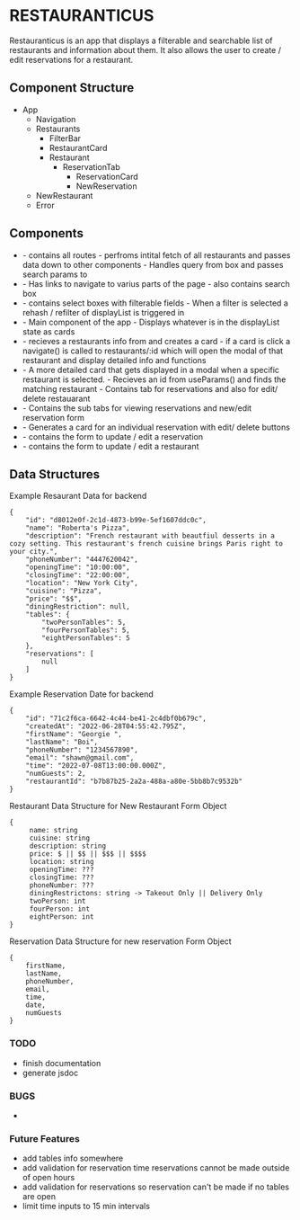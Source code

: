 # RESTAURANTICUS
Restauranticus is an app that displays a filterable and searchable list of restaurants and information about them.  It also allows the user to create / edit reservations for a restaurant.

## Component Structure
- App
    - Navigation
    - Restaurants
        - FilterBar
        - RestaurantCard
        - Restaurant
            - ReservationTab
                - ReservationCard
                - NewReservation
    - NewRestaurant
    - Error

## Components
- <App />
    - contains all routes
    - perfroms intital fetch of all restaurants and passes data down to other components
    - Handles query from box and passes search params to <Restaurants />
- <Navigation />
    - Has links to navigate to varius parts of the page
    - also contains search box
- <FilterBar />
    - contains select boxes with filterable fields
    - When a filter is selected a rehash / refilter of displayList is triggered in <Restaurants />
- <Restaurants />
    - Main component of the app
    - Displays whatever is in the displayList state as cards
- <RestaurantCard />
    - recieves a restaurants info from <Restaurants /> and creates a card 
    - if a card is click a navigate() is called to restaurants/:id which will open the modal of that restaurant and display detailed info and functions
- <Restaurant /> 
    -  A more detailed card that gets displayed in a modal when a specific restaurant is selected.
    - Recieves an id from useParams() and finds the matching restaurant
    - Contains tab for reservations and also for edit/ delete restauarant
- <ReservationTab /> 
    - Contains the sub tabs for viewing reservations and new/edit  reservation form
- <ReservationCard />
    - Generates a card for an individual reservation with edit/ delete buttons
- <NewReservation />
    - contains the form to update / edit a reservation
- <NewRestaurant />
    - contains the form to update / edit a restaurant


## Data Structures
Example Resaurant Data for backend

```
{
    "id": "d8012e0f-2c1d-4873-b99e-5ef1607ddc0c",
    "name": "Roberta's Pizza",
    "description": "French restaurant with beautfiul desserts in a cozy setting. This restaurant's french cuisine brings Paris right to your city.",
    "phoneNumber": "4447620042",
    "openingTime": "10:00:00",
    "closingTime": "22:00:00",
    "location": "New York City",
    "cuisine": "Pizza",
    "price": "$$",
    "diningRestriction": null,
    "tables": {
        "twoPersonTables": 5,
        "fourPersonTables": 5,
        "eightPersonTables": 5
    },
    "reservations": [
        null
    ]
}
```
Example Reservation Date for backend
```
{
    "id": "71c2f6ca-6642-4c44-be41-2c4dbf0b679c",
    "createdAt": "2022-06-28T04:55:42.795Z",
    "firstName": "Georgie ",
    "lastName": "Boi",
    "phoneNumber": "1234567890",
    "email": "shawn@gmail.com",
    "time": "2022-07-08T13:00:00.000Z",
    "numGuests": 2,
    "restaurantId": "b7b87b25-2a2a-488a-a80e-5bb8b7c9532b"
}
```

Restaurant Data Structure for New Restaurant Form Object
```
{
     name: string
     cuisine: string
     description: string
     price: $ || $$ || $$$ || $$$$
     location: string
     openingTime: ???
     closingTime: ???
     phoneNumber: ???
     diningRestrictons: string -> Takeout Only || Delivery Only
     twoPerson: int
     fourPerson: int
     eightPerson: int
}
```

Reservation Data Structure for new reservation Form Object
```
{
    firstName,
    lastName,
    phoneNumber,
    email,
    time,
    date,
    numGuests
}
```

### TODO
- finish documentation
- generate jsdoc

### BUGS
- 

### Future Features
- add tables info somewhere
- add validation for reservation time reservations cannot be made outside of open hours
- add validation for reservations so reservation can't be made if no tables are open
- limit time inputs to 15 min intervals




